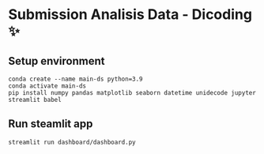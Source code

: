 # Submission Analisis Data - Dicoding ✨

## Setup environment

```
conda create --name main-ds python=3.9
conda activate main-ds
pip install numpy pandas matplotlib seaborn datetime unidecode jupyter streamlit babel
```

## Run steamlit app

```
streamlit run dashboard/dashboard.py
```
